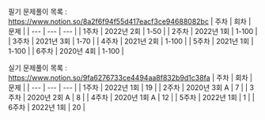 
필기 문제풀이 목록
: https://www.notion.so/8a2f6f94f55d417eacf3ce94688082bc
| 주차 | 회차 | 문제 |
| --- | --- | --- |
| 1주차 | 2022년 2회 | 1-50 |
| 2주차 | 2022년 1회 | 1-100 |
| 3주차 | 2021년 3회 | 1-70 |
| 4주차 | 2021년 2회 | 1-100 |
| 5주차 | 2021년 1회 | 1-100 |
| 6주차 | 2020년 4회 | 1-100 |

실기 문제풀이 목록
: https://www.notion.so/9fa6276733ce4494aa8f832b9d1c38fa
| 주차 | 회차 | 문제 |
| --- | --- | --- |
| 1주차 | 2022년 1회 | 19 |
| 2주차 | 2020년 3회 A | 7 |
| 3주차 | 2020년 2회 A | 8 |
| 4주차 | 2020년 1회 A | 12 |
| 5주차 | 2022년 1회 | 1 |
| 6주차 | 2022년 1회 | 20 |
